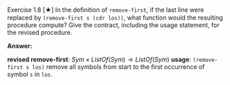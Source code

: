 Exercise 1.8 [★] In the deﬁnition of `remove-first`, if the last line were replaced by `(remove-first s (cdr los))`, what function would the resulting procedure compute? Give the contract, including the usage statement, for the revised procedure.

**Answer:**

**revised remove-first**: $Sym \times ListOf(Sym) \to ListOf(Sym)$
**usage**: `(remove-first s los)` remove all symbols from start to the first occurrence of symbol `s` in `los`.
